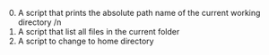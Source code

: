 0. A script that prints the absolute path name of the current working directory /n
1. A script that list all files in the current folder
2. A script to change to home directory  
